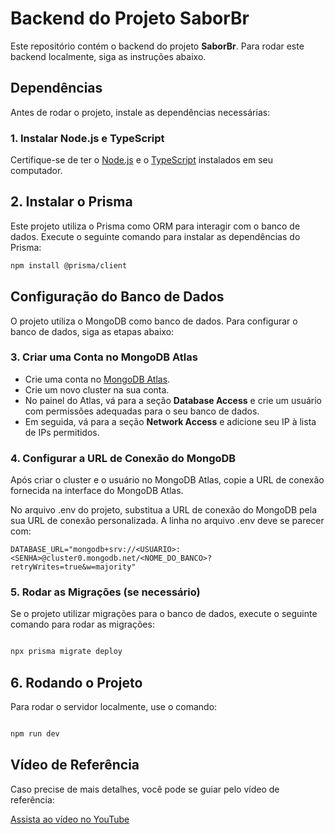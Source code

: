 # Backend do Projeto SaborBr

Este repositório contém o backend do projeto **SaborBr**. Para rodar este backend localmente, siga as instruções abaixo.

## Dependências

Antes de rodar o projeto, instale as dependências necessárias:

### 1. Instalar Node.js e TypeScript

Certifique-se de ter o [Node.js](https://nodejs.org/) e o [TypeScript](https://www.typescriptlang.org/) instalados em seu computador.

## 2. Instalar o Prisma

Este projeto utiliza o Prisma como ORM para interagir com o banco de dados. Execute o seguinte comando para instalar as dependências do Prisma:

```bash
npm install @prisma/client
```
## Configuração do Banco de Dados

O projeto utiliza o MongoDB como banco de dados. Para configurar o banco de dados, siga as etapas abaixo:

### 3. Criar uma Conta no MongoDB Atlas

- Crie uma conta no [MongoDB Atlas](https://www.mongodb.com/cloud/atlas).
- Crie um novo cluster na sua conta.
- No painel do Atlas, vá para a seção **Database Access** e crie um usuário com permissões adequadas para o seu banco de dados.
- Em seguida, vá para a seção **Network Access** e adicione seu IP à lista de IPs permitidos.

### 4. Configurar a URL de Conexão do MongoDB

Após criar o cluster e o usuário no MongoDB Atlas, copie a URL de conexão fornecida na interface do MongoDB Atlas.

No arquivo .env do projeto, substitua a URL de conexão do MongoDB pela sua URL de conexão personalizada. A linha no arquivo .env deve se parecer com:

````env
DATABASE_URL="mongodb+srv://<USUARIO>:<SENHA>@cluster0.mongodb.net/<NOME_DO_BANCO>?retryWrites=true&w=majority"
`````

### 5. Rodar as Migrações (se necessário)

Se o projeto utilizar migrações para o banco de dados, execute o seguinte comando para rodar as migrações:

```bash

npx prisma migrate deploy
```

## 6. Rodando o Projeto

Para rodar o servidor localmente, use o comando:

```bash

npm run dev
```

## Vídeo de Referência

Caso precise de mais detalhes, você pode se guiar pelo vídeo de referência:

[Assista ao vídeo no YouTube](https://www.youtube.com/watch?v=XuTfN_84rcU&t=337s)
